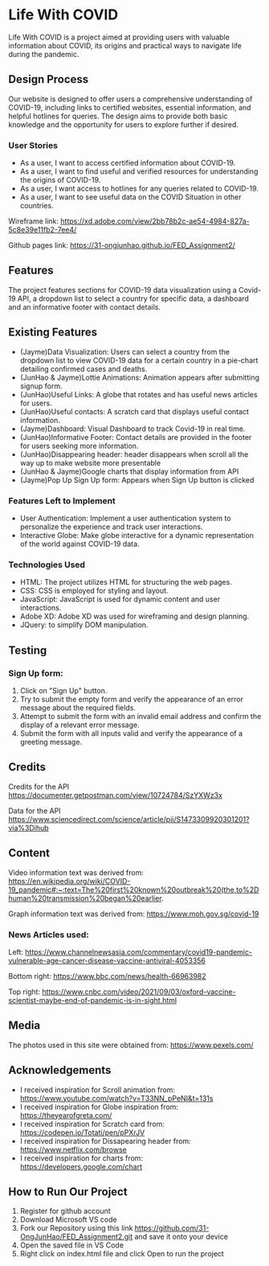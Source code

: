# Life With COVID
Life With COVID is a project aimed at providing users with valuable information about COVID, its origins and practical ways to navigate life during the pandemic.

## Design Process
Our website is designed to offer users a comprehensive understanding of COVID-19, including links to certified websites, essential information, and helpful hotlines for queries. The design aims to provide both basic knowledge and the opportunity for users to explore further if desired.

### User Stories
* As a user, I want to access certified information about COVID-19.
* As a user, I want to find useful and verified resources for understanding the origins of COVID-19.
* As a user, I want access to hotlines for any queries related to COVID-19.
* As a user, I want to see useful data on the COVID Situation in other countries.

Wireframe link: https://xd.adobe.com/view/2bb78b2c-ae54-4984-827a-5c8e39e11fb2-7ee4/

Github pages link: https://31-ongjunhao.github.io/FED_Assignment2/

## Features
The project features sections for COVID-19 data visualization using a Covid-19 API, a dropdown list to select a country for specific data, a dashboard and an informative footer with contact details.

## Existing Features
* (Jayme)Data Visualization: Users can select a country from the dropdown list to view COVID-19 data for a certain country in a pie-chart detailing confirmed cases and deaths.
* (JunHao & Jayme)Lottie Animations: Animation appears after submitting signup form.
* (JunHao)Useful Links: A globe that rotates and has useful news articles for users.
* (JunHao)Useful contacts: A scratch card that displays useful contact information.
* (Jayme)Dashboard: Visual Dashboard to track Covid-19 in real time.
* (JunHao)Informative Footer: Contact details are provided in the footer for users seeking more information.
* (JunHao)Disappearing header: header disappears when scroll all the way up to make website more presentable
* (JunHao & Jayme)Google charts that display information from API
* (Jayme)Pop Up Sign Up form: Appears when Sign Up button is clicked


### Features Left to Implement
* User Authentication: Implement a user authentication system to personalize the experience and track user interactions.
* Interactive Globe: Make globe interactive for a dynamic representation of the world against COVID-19 data.

### Technologies Used
* HTML: The project utilizes HTML for structuring the web pages.
* CSS: CSS is employed for styling and layout.
* JavaScript: JavaScript is used for dynamic content and user interactions.
* Adobe XD: Adobe XD was used for wireframing and design planning.
* JQuery: to simplify DOM manipulation.

## Testing
### Sign Up form:
1. Click on "Sign Up" button.
2. Try to submit the empty form and verify the appearance of an error message about the required fields.
3. Attempt to submit the form with an invalid email address and confirm the display of a relevant error message.
4. Submit the form with all inputs valid and verify the appearance of a greeting message.

## Credits
Credits for the API
https://documenter.getpostman.com/view/10724784/SzYXWz3x

Data for the API
https://www.sciencedirect.com/science/article/pii/S1473309920301201?via%3Dihub

## Content
Video information text was derived from:
https://en.wikipedia.org/wiki/COVID-19_pandemic#:~:text=The%20first%20known%20outbreak%20(the,to%2Dhuman%20transmission%20began%20earlier.

Graph information text was derived from:
https://www.moh.gov.sg/covid-19

### News Articles used: 
Left:
https://www.channelnewsasia.com/commentary/covid19-pandemic-vulnerable-age-cancer-disease-vaccine-antiviral-4053356

Bottom right:
https://www.bbc.com/news/health-66963982

Top right:
https://www.cnbc.com/video/2021/09/03/oxford-vaccine-scientist-maybe-end-of-pandemic-is-in-sight.html

## Media
The photos used in this site were obtained from: https://www.pexels.com/

## Acknowledgements
* I received inspiration for Scroll animation from: https://www.youtube.com/watch?v=T33NN_pPeNI&t=131s
* I received inspiration for Globe inspiration from: https://theyearofgreta.com/
* I received inspiration for Scratch card from: https://codepen.io/Totati/pen/pPXrJV
* I received inspiration for Dissapearing header from: https://www.netflix.com/browse
* I received inspiration for charts from: https://developers.google.com/chart

## How to Run Our Project
1. Register for github account
2. Download Microsoft VS code
3. Fork our Repository using this link https://github.com/31-OngJunHao/FED_Assignment2.git and save it onto your device
4. Open the saved file in VS Code
5. Right click on index.html file and click Open to run the project
